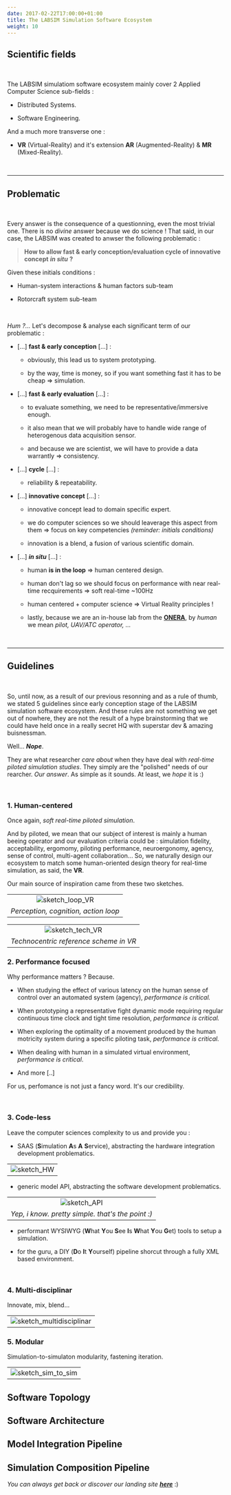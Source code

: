 ```yaml
---
date: 2017-02-22T17:00:00+01:00
title: The LABSIM Simulation Software Ecosystem
weight: 10
---
```


## Scientific fields 

<br>

The LABSIM simulatiom software ecosystem mainly cover 2 Applied Computer Science sub-fields :
 
* Distributed Systems.

* Software Engineering.

And a much more transverse one :

* **VR** (Virtual-Reality) and it's extension **AR** (Augmented-Reality) & **MR** (Mixed-Reality).

<br>

---

## Problematic 

<br>

Every answer is the consequence of a questionning, even the most trivial one. There is no *divine* answer because we do science ! That said, in our case, the LABSIM was created to anwser the following problematic :

> **How to allow fast & early conception/evaluation cycle of innovative concept** ***in situ*** **?**

Given these initials conditions :

* Human-system interactions & human factors sub-team

* Rotorcraft system sub-team

<br>

*Hum ?...* Let's decompose & analyse each significant term of our problematic :

* [...] **fast & early conception** [...] :

  * obviously, this lead us to system prototyping.

  * by the way, time is money, so if you want something fast it has to be cheap => simulation.

* [...] **fast & early evaluation** [...] :

  * to evaluate something, we need to be representative/immersive enough.

  * it also mean that we will probably have to handle wide range of heterogenous data acquisition sensor.

  * and because we are scientist, we will have to provide a data warrantly => consistency.

* [...] **cycle** [...] :

  * reliability & repeatability.

* [...] **innovative concept** [...] :

  * innovative concept lead to domain specific expert.

  * we do computer sciences so we should leaverage this aspect from them => focus on key competencies *(reminder: initials conditions)*

  * innovation is a blend, a fusion of various scientific domain.

* [...] ***in situ*** [...] :

  * human **is in the loop** => human centered design.

  * human don't lag so we should focus on performance with near real-time recquirements => soft real-time ~100Hz

  * human centered + computer science => Virtual Reality principles !

  * lastly, because we are an in-house lab from the [**ONERA**](http://www.onera.fr/), by *human* we mean *pilot, UAV/ATC operator, ...*   

<br>

---

## Guidelines 

<br>

So, until now, as a result of our previous resonning and as a rule of thumb, we stated 5 guidelines since early conception stage of the LABSIM simulation software ecosystem. And these rules are not something we get out of nowhere, they are not the result of a hype brainstorming that we could have held once in a really secret HQ with superstar dev & amazing buisnessman. 

Well... ***Nope***. 

They are what researcher *care about* when they have deal with *real-time piloted simulation studies*. They simply are the "polished" needs of our rearcher. *Our answer*. As simple as it sounds. At least, we *hope* it is :)

<br>

### 1. Human-centered

Once again, *soft real-time piloted simulation*. 

And by piloted, we mean that our subject of interest is mainly a human beeing operator and our evaluation criteria could be : simulation fidelity, acceptability, ergomomy, piloting performance, neuroergonomy, agency, sense of control, multi-agent collaboration... So, we naturally design our ecosystem to match some human-oriented design theory for real-time simulation, as said, the **VR**.

Our main source of inspiration came from these two sketches.

| |
| :---: |
| ![sketch_loop_VR](/img/sketch/perception-cognition-action-loop.png) |
| *Perception, cognition, action loop* |

| |
| :---: |
| ![sketch_tech_VR](/img/sketch/techno-centric-approch-VR.png) |
| *Technocentric reference scheme in VR* |

### 2. Performance focused 

Why performance matters ? Because.

* When studying the effect of various latency on the human sense of control over an automated system (agency), *performance is critical.*

* When prototyping a representative fight dynamic mode requiring regular continuous time clock and tight time resolution, *performance is critical.*

* When exploring the optimality of a movement produced by the human motricity system during a specific piloting task, *performance is critical.*

* When dealing with human in a simulated virtual environment, *performance is critical*.

* And more [..]

For us, perfomance is not just a fancy word. It's our credibility.

<br> 

### 3. Code-less

Leave the computer sciences complexity to us and provide you :

* SAAS (**S**imulation **A**s **A** **S**ervice), abstracting the hardware integration development problematics.

| |
| :---: |
| ![sketch_HW](/img/sketch/hw_sim_whitebox.png) |

* generic model API, abstracting the software development problematics.

| |
| :---: |
| ![sketch_API](/img/sketch/sw_simple_api.png) |
| *Yep, i know. pretty simple. that's the point :)* |


* performant WYSIWYG (**W**hat **Y**ou **S**ee **I**s **W**hat **Y**ou **G**et) tools to setup a simulation.

* for the guru, a DIY (**D**o **I**t **Y**ourself) pipeline shorcut through a fully XML based environment.

<br>

### 4. Multi-disciplinar

Innovate, mix, blend...

| |
| :---: |
| ![sketch_multidisciplinar](/img/sketch/multidisciplinar_sim_composition_5.png) |

### 5. Modular

Simulation-to-simulaton modularity, fastening iteration.

| |
| :---: |
| ![sketch_sim_to_sim](/img/sketch/sim_to_sim_arch_composition_4.png) |

## Software Topology

## Software Architecture

## Model Integration Pipeline

## Simulation Composition Pipeline

*You can always get back or discover our landing site* ***[here](https://labsim.github.io)*** :)
